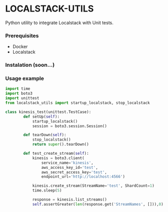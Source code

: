 # LOCALSTACK-UTILS
Python utility to integrate Localstack with Unit tests.

### Prerequisites
- Docker
- Localstack


### Instalation (soon...)

### Usage example

``` python
import time
import boto3
import unittest
from localstack_utils import startup_localstack, stop_localstack

class kinesis_test(unittest.TestCase):
        def setUp(self):
            startup_localstack()
            session = boto3.session.Session()

        def tearDown(self):
            stop_localstack()
            return super().tearDown()

        def test_create_stream(self):
            kinesis = boto3.client(
                service_name='kinesis',
                aws_access_key_id='test',
                aws_secret_access_key='test',
                endpoint_url='http://localhost:4566')

            kinesis.create_stream(StreamName='test', ShardCount=1)
            time.sleep(5)

            response = kinesis.list_streams()
            self.assertGreater(len(response.get('StreamNames', [])),0)
```
